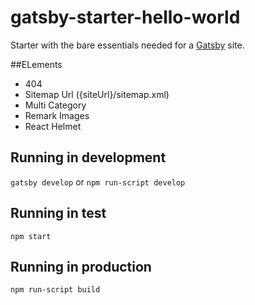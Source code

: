 # gatsby-starter-hello-world
Starter with the bare essentials needed for a [Gatsby](https://www.gatsbyjs.org/) site.

##ELements
- 404
- Sitemap Url ({siteUrl}/sitemap.xml)
- Multi Category
- Remark Images
- React Helmet

## Running in development
`gatsby develop`
or
`npm run-script develop`

## Running in test
`npm start`

## Running in production
`npm run-script build `